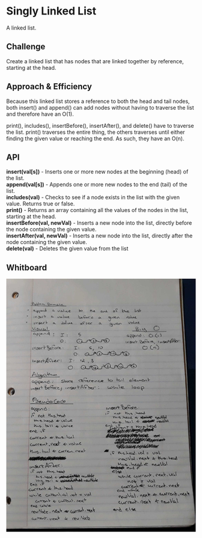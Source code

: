 # Singly Linked List  
A linked list.   
  
## Challenge  
Create a linked list that has nodes that are linked together by reference, starting at the head.    

## Approach & Efficiency
Because this linked list stores a reference to both the head and tail nodes, both insert() and append() can add nodes without having to traverse the list and therefore have an O(1).  
  
print(), includes(), insertBefore(), insertAfter(), and delete() have to traverse the list. print() traverses the entire thing, the others traverses until either finding the given value or reaching the end. As such, they have an O(n).  
  
## API  
**insert(val[s])** - Inserts one or more new nodes at the beginning (head) of the list.  
**append(val[s])** - Appends one or more new nodes to the end (tail) of the list.  
**includes(val)** - Checks to see if a node exists in the list with the given value. Returns true or false.  
**print()** - Returns an array containing all the values of the nodes in the list, starting at the head.  
**insertBefore(val, newVal)** - Inserts a new node into the list, directly before the node containing the given value.  
**insertAfter(val, newVal)** - Inserts a new node into the list, directly after the node containing the given value.  
**delete(val)** - Deletes the given value from the list  
    
## Whitboard  
![whiteboard](https://github.com/MSpake/data-structures-and-algorithms/blob/master/assets/linked_list.jpg)
